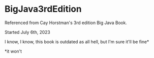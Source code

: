 # BigJava3rdEdition
Referenced from Cay Horstman's 3rd edition Big Java Book.

Started July 6th, 2023

I know, I know, this book is outdated as all hell, but I'm sure it'll be fine*

*it won't